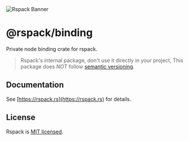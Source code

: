 <picture>
  <img alt="Rspack Banner" src="https://assets.rspack.dev/rspack/rspack-banner.png">
</picture>

# @rspack/binding

Private node binding crate for rspack.
> Rspack's internal package, don't use it directly in your project, This package does *NOT* follow [semantic versioning](https://semver.org/).

## Documentation

See [https://rspack.rs](https://rspack.rs) for details.

## License

Rspack is [MIT licensed](https://github.com/web-infra-dev/rspack/blob/main/LICENSE).
